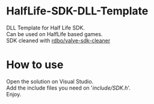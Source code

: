 # HalfLife-SDK-DLL-Template
DLL Template for Half Life SDK.  
Can be used on HalfLife based games.  
SDK cleaned with <a href="https://github.com/rdbo/valve-sdk-cleaner">rdbo/valve-sdk-cleaner</a>  
  
# How to use
Open the solution on Visual Studio.  
Add the include files you need on '<i>include/SDK.h</i>'.  
Enjoy.  